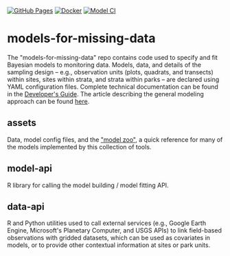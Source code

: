 [![GitHub Pages](https://github.com/lzachmann/models-for-missing-data/actions/workflows/gh-pages.yml/badge.svg?branch=main)](https://github.com/lzachmann/models-for-missing-data/actions/workflows/gh-pages.yml)
[![Docker](https://github.com/lzachmann/models-for-missing-data/actions/workflows/docker.yml/badge.svg?branch=main)](https://github.com/lzachmann/models-for-missing-data/actions/workflows/docker.yml)
[![Model CI](https://github.com/lzachmann/models-for-missing-data/actions/workflows/main.yml/badge.svg?branch=main)](https://github.com/lzachmann/models-for-missing-data/actions/workflows/main.yml)

# models-for-missing-data

The "models-for-missing-data" repo contains code used to specify and fit Bayesian models to monitoring data. Models, data, and details of the sampling design &ndash; e.g., observation units (plots, quadrats, and transects) within sites, sites within strata, and strata within parks &ndash; are declared using YAML configuration files. Complete technical documentation can be found in the [Developer's Guide](https://lzachmann.github.io/models-for-missing-data/docs/guide/). The article describing the general modeling approach can be found [here](https://link.springer.com/article/10.1007/s13253-021-00473-z).

## assets

Data, model config files, and the ["model zoo"](assets/model-zoo), a quick reference for many of the models implemented by this collection of tools.

## model-api

R library for calling the model building / model fitting API.

## data-api

R and Python utilities used to call external services (e.g., Google Earth Engine, Microsoft's Planetary Computer, and USGS APIs) to link field-based observations with gridded datasets, which can be used as covariates in models, or to provide other contextual information at sites or park units.

